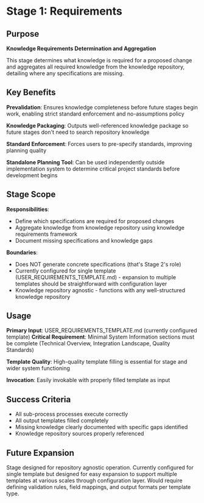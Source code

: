 # Stage 1: Requirements

## Purpose

**Knowledge Requirements Determination and Aggregation**

This stage determines what knowledge is required for a proposed change and aggregates all required knowledge from the knowledge repository, detailing where any specifications are missing.

## Key Benefits

**Prevalidation**: Ensures knowledge completeness before future stages begin work, enabling strict standard enforcement and no-assumptions policy

**Knowledge Packaging**: Outputs well-referenced knowledge package so future stages don't need to search repository knowledge

**Standard Enforcement**: Forces users to pre-specify standards, improving planning quality

**Standalone Planning Tool**: Can be used independently outside implementation system to determine critical project standards before development begins

## Stage Scope

**Responsibilities**:
- Define which specifications are required for proposed changes
- Aggregate knowledge from knowledge repository using knowledge requirements framework
- Document missing specifications and knowledge gaps

**Boundaries**: 
- Does NOT generate concrete specifications (that's Stage 2's role)
- Currently configured for single template (USER_REQUIREMENTS_TEMPLATE.md) - expansion to multiple templates should be straightforward with configuration layer
- Knowledge repository agnostic - functions with any well-structured knowledge repository

## Usage

**Primary Input**: USER_REQUIREMENTS_TEMPLATE.md (currently configured template)
**Critical Requirement**: Minimal System Information sections must be complete (Technical Overview, Integration Landscape, Quality Standards)

**Template Quality**: High-quality template filling is essential for stage and wider system functioning

**Invocation**: Easily invokable with properly filled template as input

## Success Criteria

- All sub-process processes execute correctly
- All output templates filled completely 
- Missing knowledge clearly documented with specific gaps identified
- Knowledge repository sources properly referenced

## Future Expansion

Stage designed for repository agnostic operation. Currently configured for single template but designed for easy expansion to support multiple templates at various scales through configuration layer. Would require defining validation rules, field mappings, and output formats per template type.